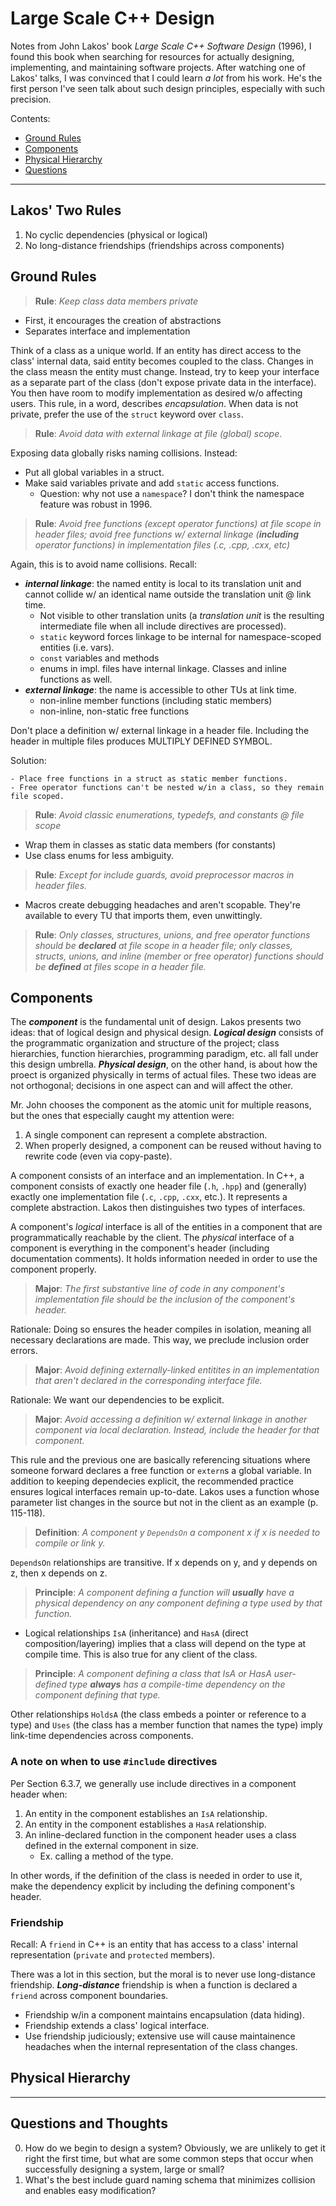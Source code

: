 # Large Scale C++ Design

Notes from John Lakos' book *Large Scale C++ Software Design* (1996), I found this book
when searching for resources for actually designing, implementing, and maintaining software
projects. After watching one of Lakos' talks, I was convinced that I could learn *a lot*
from his work. He's the first person I've seen talk about such design principles,
especially with such precision.

Contents:

- [Ground Rules](#ground-rules)
- [Components](#components)
- [Physical Hierarchy](#physical-hierarchy)
- [Questions](#questions-and-thoughts)

---

## Lakos' Two Rules

1. No cyclic dependencies (physical or logical)
2. No long-distance friendships (friendships across components)

## Ground Rules

> **Rule**: *Keep class data members private*

- First, it encourages the creation of abstractions
- Separates interface and implementation

Think of a class as a unique world. If an entity has direct access to the class' internal
data, said entity becomes coupled to the class. Changes in the class measn the entity must
change. Instead, try to keep your interface as a separate part of the class (don't expose
private data in the interface). You then have room to modify implementation as desired w/o
affecting users. This rule, in a word, describes *encapsulation*. When data is not private,
prefer the use of the `struct` keyword over `class`.

> **Rule**: *Avoid data with external linkage at file (global) scope*.

Exposing data globally risks naming collisions. Instead:

- Put all global variables in a struct.
- Make said variables private and add `static` access functions.
    - Question: why not use a `namespace`? I don't think the namespace feature was robust in 1996.

> **Rule**: *Avoid free functions (except operator functions) at file scope in header files;
avoid free functions w/ external linkage (__including__ operator functions) in
implementation files (.c, .cpp, .cxx, etc)*

Again, this is to avoid name collisions. Recall:

- *__internal linkage__*: the named entity is local to its translation unit and cannot collide
  w/ an identical name outside the translation unit @ link time.
  - Not visible to other translation units (a *translation unit* is the resulting
    intermediate file when all include directives are processed).
  - `static` keyword forces linkage to be internal for namespace-scoped entities (i.e. vars).
  - `const` variables and methods
  - enums in impl. files have internal linkage. Classes and inline functions as well.
- *__external linkage__*: the name is accessible to other TUs at link time.
    - non-inline member functions (including static members)
    - non-inline, non-static free functions

Don't place a definition w/ external linkage in a header file. Including the header in
multiple files produces MULTIPLY DEFINED SYMBOL.

Solution: 

    - Place free functions in a struct as static member functions.
    - Free operator functions can't be nested w/in a class, so they remain file scoped.

> **Rule**: *Avoid classic enumerations, typedefs, and constants @ file scope*

- Wrap them in classes as static data members (for constants)
- Use class enums for less ambiguity.

> **Rule**: *Except for include guards, avoid preprocessor macros in header files.*
- Macros create debugging headaches and aren't scopable. They're available to every TU that
  imports them, even unwittingly.

> **Rule**: *Only classes, structures, unions, and free
operator functions should be __declared__ at file scope in a header file; only classes,
structs, unions, and inline (member or free operator) functions should be __defined__ at
files scope in a header file.*

## Components

The *__component__* is the fundamental unit of design. Lakos presents two ideas: that of
logical design and physical design. *__Logical design__* consists of the programmatic
organization and structure of the project; class hierarchies, function hierarchies,
programming paradigm, etc. all fall under this design umbrella. *__Physical design__*, on
the other hand, is about how the proect is organized physically in terms of actual files.
These two ideas are not orthogonal; decisions in one aspect can and will affect the other.

Mr. John chooses the component as the atomic unit for multiple reasons, but the ones that
especially caught my attention were:

1. A single component can represent a complete abstraction.
2. When properly designed, a component can be reused without having to rewrite code (even
   via copy-paste).

A component consists of an interface and an implementation. In C++, a component consists of
exactly one header file (`.h`, `.hpp`) and (generally) exactly one implementation file
(`.c`, `.cpp`, `.cxx`, etc.). It represents a complete abstraction. Lakos then
distinguishes two types of interfaces.

A component's *logical* interface is all of the entities in a component that are
programmatically reachable by the client.  The *physical* interface of a component is
everything in the component's header (including documentation comments). It holds
information needed in order to use the component properly.

> **Major**: *The first substantive line of code in _any_
component's implementation file should be the inclusion of the component's header.*

Rationale: Doing so ensures the header compiles in isolation, meaning all necessary
declarations are made. This way, we preclude inclusion order errors.

> **Major**: *Avoid defining externally-linked entitites in an implementation that aren't
> declared in the corresponding interface file.*

Rationale: We want our dependencies to be explicit.

> **Major**: *Avoid accessing a definition w/ external linkage in another component via
> local declaration.  Instead, include the header for that component.*

This rule and the previous one are basically referencing situations where someone forward
declares a free function or `extern`s a global variable. In addition to keeping dependecies
explicit, the recommended practice ensures logical interfaces remain up-to-date. Lakos uses
a function whose parameter list changes in the source but not in the client as an example
(p. 115-118).

> **Definition**: *A component y `DependsOn` a component x if x is needed to compile or
> link y.*

`DependsOn` relationships are transitive. If x depends on y, and y depends on z, then x
depends on z.

> **Principle**: *A component defining a function will __usually__ have a physical
> dependency on any component defining a type used by that function.*

- Logical relationships `IsA` (inheritance) and `HasA` (direct composition/layering)
  implies that a class will depend on the type at compile time. This is also true for any
  client of the class.

> **Principle**: *A component defining a class that IsA or HasA user-defined type
> __always__ has a compile-time dependency on the component defining that type.*

Other relationships `HoldsA` (the class embeds a pointer or reference to a type) and `Uses`
(the class has a member function that names the type) imply link-time dependencies across
components.

### A note on when to use `#include` directives

Per Section 6.3.7, we generally use include directives in a component header when:

1. An entity in the component establishes an `IsA` relationship.
2. An entity in the component establishes a `HasA` relationship.
3. An inline-declared function in the component header uses a class defined in the external
   component in size.
    - Ex. calling a method of the type.

In other words, if the definition of the class is needed in order to use it, make the
dependency explicit by including the defining component's header.


### Friendship

Recall: A `friend` in C++ is an entity that has access to a
class' internal representation (`private` and `protected` members).

There was a lot in this section, but the moral is to never use long-distance friendship.
*__Long-distance__* friendship is when a function is declared a `friend` across component
boundaries. 

- Friendship w/in a component maintains encapsulation (data hiding). 
- Friendship extends a class' logical interface.
- Use friendship judiciously; extensive use will cause maintainence headaches when the
  internal representation of the class changes.

## Physical Hierarchy

---

## Questions and Thoughts

0. How do we begin to design a system? Obviously, we are unlikely to get it right the first
time, but what are some common steps that occur when successfully designing a system, large
or small?
1. What's the best include guard naming schema that minimizes collision and enables easy
   modification?
